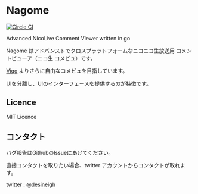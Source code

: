 Nagome
======

[![Circle CI](https://circleci.com/gh/diginatu/nagome.svg?style=svg)](https://circleci.com/gh/diginatu/nagome)

Advanced NicoLive Comment Viewer written in go

Nagome はアドバンストでクロスプラットフォームなニコニコ生放送用 コメントビューア（ニコ生 コメビュ）です。

[Viqo](https://github.com/diginatu/Viqo) よりさらに自由なコメビュを目指しています。

UIを分離し、UIのインターフェースを提供するのが特徴です。


Licence
-------

MIT Licence


コンタクト
----------

バグ報告はGithubのIssueにあげてください。

直接コンタクトを取りたい場合、twitter アカウントからコンタクトが取れます。

twitter : [@desineigh](https://twitter.com/desineigh)


